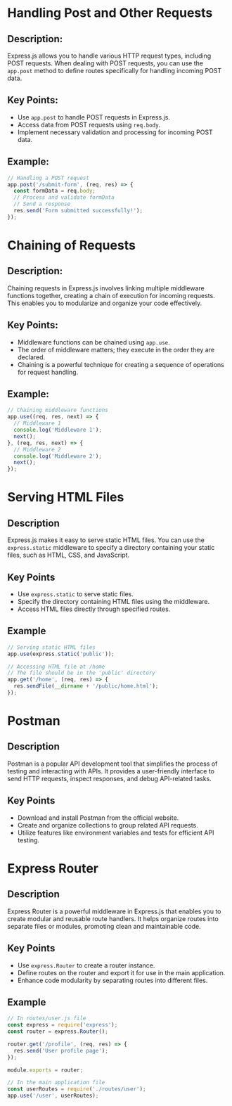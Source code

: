 # Handling Post and Other Requests

## Description:
Express.js allows you to handle various HTTP request types, including POST requests. When dealing with POST requests, you can use the `app.post` method to define routes specifically for handling incoming POST data.

## Key Points:
- Use `app.post` to handle POST requests in Express.js.
- Access data from POST requests using `req.body`.
- Implement necessary validation and processing for incoming POST data.

## Example:

```javascript
// Handling a POST request
app.post('/submit-form', (req, res) => {
  const formData = req.body;
  // Process and validate formData
  // Send a response
  res.send('Form submitted successfully!');
});
```

# Chaining of Requests

## Description:
Chaining requests in Express.js involves linking multiple middleware functions together, creating a chain of execution for incoming requests. This enables you to modularize and organize your code effectively.

## Key Points:
- Middleware functions can be chained using `app.use`.
- The order of middleware matters; they execute in the order they are declared.
- Chaining is a powerful technique for creating a sequence of operations for request handling.

## Example:

```javascript
// Chaining middleware functions
app.use((req, res, next) => {
  // Middleware 1
  console.log('Middleware 1');
  next();
}, (req, res, next) => {
  // Middleware 2
  console.log('Middleware 2');
  next();
});
```

# Serving HTML Files

## Description
Express.js makes it easy to serve static HTML files. You can use the `express.static` middleware to specify a directory containing your static files, such as HTML, CSS, and JavaScript.

## Key Points
- Use `express.static` to serve static files.
- Specify the directory containing HTML files using the middleware.
- Access HTML files directly through specified routes.

## Example
```javascript
// Serving static HTML files
app.use(express.static('public'));

// Accessing HTML file at /home
// The file should be in the 'public' directory
app.get('/home', (req, res) => {
  res.sendFile(__dirname + '/public/home.html');
});
```

# Postman

## Description
Postman is a popular API development tool that simplifies the process of testing and interacting with APIs. It provides a user-friendly interface to send HTTP requests, inspect responses, and debug API-related tasks.

## Key Points
- Download and install Postman from the official website.
- Create and organize collections to group related API requests.
- Utilize features like environment variables and tests for efficient API testing.

# Express Router

## Description
Express Router is a powerful middleware in Express.js that enables you to create modular and reusable route handlers. It helps organize routes into separate files or modules, promoting clean and maintainable code.

## Key Points
- Use `express.Router` to create a router instance.
- Define routes on the router and export it for use in the main application.
- Enhance code modularity by separating routes into different files.

## Example
```javascript
// In routes/user.js file
const express = require('express');
const router = express.Router();

router.get('/profile', (req, res) => {
  res.send('User profile page');
});

module.exports = router;

// In the main application file
const userRoutes = require('./routes/user');
app.use('/user', userRoutes);

